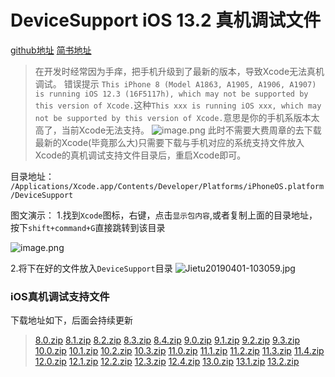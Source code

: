 # DeviceSupport iOS 13.2 真机调试文件

[github地址](https://github.com/ywdonga/DeviceSupport)
[简书地址](https://www.jianshu.com/p/660c5135bb08)

> 在开发时经常因为手痒，把手机升级到了最新的版本，导致Xcode无法真机调试。
> 错误提示 `This iPhone 8 (Model A1863, A1905, A1906, A1907) is running iOS 12.3 (16F5117h), which may not be supported by this version of Xcode.`这种`This xxx is running iOS xxx, which may not be supported by this version of Xcode.`意思是你的手机系版本太高了，当前Xcode无法支持。
![image.png](https://upload-images.jianshu.io/upload_images/1760826-59a676a2ad56d270.png?imageMogr2/auto-orient/strip%7CimageView2/2/w/1240)
> 此时不需要大费周章的去下载最新的Xcode(毕竟那么大)只需要下载与手机对应的系统支持文件放入Xcode的真机调试支持文件目录后，重启Xcode即可。

目录地址：
`/Applications/Xcode.app/Contents/Developer/Platforms/iPhoneOS.platform/DeviceSupport`

图文演示：
1.找到`Xcode`图标，右键，点击`显示包内容`,或者复制上面的目录地址，按下`shift+command+G`直接跳转到该目录

![image.png](https://upload-images.jianshu.io/upload_images/1760826-78b529f37c49251f.png?imageMogr2/auto-orient/strip%7CimageView2/2/w/1240)


2.将下在好的文件放入`DeviceSupport`目录
![Jietu20190401-103059.jpg](https://upload-images.jianshu.io/upload_images/1760826-6e4f9b79f9e6e716.jpg?imageMogr2/auto-orient/strip%7CimageView2/2/w/1240)

### iOS真机调试支持文件 
下载地址如下，后面会持续更新

> [8.0.zip](https://github.com/ywdonga/DeviceSupport/blob/master/8.0.zip?raw=true)
> [8.1.zip](https://github.com/ywdonga/DeviceSupport/blob/master/8.1.zip?raw=true)
> [8.2.zip](https://github.com/ywdonga/DeviceSupport/blob/master/8.2.zip?raw=true)
> [8.3.zip](https://github.com/ywdonga/DeviceSupport/blob/master/8.3.zip?raw=true)
> [8.4.zip](https://github.com/ywdonga/DeviceSupport/blob/master/8.4.zip?raw=true)
> [9.0.zip](https://github.com/ywdonga/DeviceSupport/blob/master/9.0.zip?raw=true)
> [9.1.zip](https://github.com/ywdonga/DeviceSupport/blob/master/9.1.zip?raw=true)
> [9.2.zip](https://github.com/ywdonga/DeviceSupport/blob/master/9.2.zip?raw=true)
> [9.3.zip](https://github.com/ywdonga/DeviceSupport/blob/master/9.3.zip?raw=true)
> [10.0.zip](https://github.com/ywdonga/DeviceSupport/blob/master/10.0.zip?raw=true)
> [10.1.zip](https://github.com/ywdonga/DeviceSupport/blob/master/10.1.zip?raw=true)
> [10.2.zip](https://github.com/ywdonga/DeviceSupport/blob/master/10.2.zip?raw=true)
> [10.3.zip](https://github.com/ywdonga/DeviceSupport/blob/master/10.3.zip?raw=true)
> [11.0.zip](https://github.com/ywdonga/DeviceSupport/blob/master/11.0.zip?raw=true)
> [11.1.zip](https://github.com/ywdonga/DeviceSupport/blob/master/11.1.zip?raw=true)
> [11.2.zip](https://github.com/ywdonga/DeviceSupport/blob/master/11.2.zip?raw=true)
> [11.3.zip](https://github.com/ywdonga/DeviceSupport/raw/master/11.3.zip?raw=true)
> [11.4.zip](https://github.com/ywdonga/DeviceSupport/blob/master/11.4.zip?raw=true)
> [12.0.zip](https://github.com/ywdonga/DeviceSupport/blob/master/12.0.zip?raw=true)
> [12.1.zip](https://github.com/ywdonga/DeviceSupport/blob/master/12.1.zip?raw=true)
> [12.2.zip](https://github.com/ywdonga/DeviceSupport/blob/master/12.2.zip?raw=true)
>[12.3.zip](https://github.com/ywdonga/DeviceSupport/blob/master/12.3.zip?raw=true)
>[12.4.zip](https://github.com/ywdonga/DeviceSupport/blob/master/12.4.zip?raw=true)
> [13.0.zip](https://github.com/ywdonga/DeviceSupport/blob/master/13.0.zip?raw=true)
> [13.1.zip](https://github.com/ywdonga/DeviceSupport/blob/master/13.1.zip?raw=true)
> [13.2.zip](https://github.com/ywdonga/DeviceSupport/blob/master/13.2.zip?raw=true)
